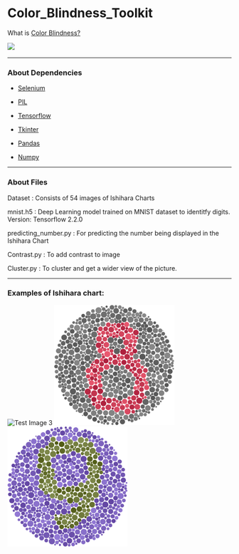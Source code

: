 # Color_Blindness_Toolkit

What is [Color Blindness?](https://www.aao.org/eye-health/diseases/what-is-color-blindness#:~:text=Color%20blindness%20occurs%20when%20you,and%20reds%2C%20and%20occasionally%20blues.)

<img src="https://i.ibb.co/8dYJHjB/colorblindnessinfo.png" width="360"/>

-------------------------------------------------------------------------------------------------------

### About Dependencies

* [Selenium](https://selenium-python.readthedocs.io/)

* [PIL](https://pillow.readthedocs.io/)

* [Tensorflow](https://www.tensorflow.org/guide)

* [Tkinter](https://docs.python.org/3/library/tkinter.html)

* [Pandas](https://pandas.pydata.org/docs/)

* [Numpy](https://numpy.org/doc/)

-------------------------------------------------------------------------------------------------------

### About Files

Dataset : Consists of 54 images of Ishihara Charts

mnist.h5 : Deep Learning model trained on MNIST dataset to identitfy digits. Version: Tensorflow 2.2.0

predicting_number.py : For predicting the number being displayed in the Ishihara Chart

Contrast.py : To add contrast to image

Cluster.py : To cluster and get a wider view of the picture.

-------------------------------------------------------------------------------------------------------

### Examples of Ishihara chart:

![Test Image 3](https://www.colour-blindness.com/CBTests/ishihara/Plate10.gif)
<img src="https://github.com/bhav09/Color_Blindness_Toolkit/blob/master/dataset/97.png" width="270" height="270" />
<img src="https://github.com/bhav09/Color_Blindness_Toolkit/blob/master/dataset/69.png" width="270" height="270" />

